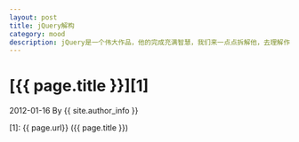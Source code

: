 ```yaml
---
layout: post
title: jQuery解构
category: mood
description: jQuery是一个伟大作品，他的完成充满智慧，我们来一点点拆解他，去理解作者的思想精华。
---
```

# [{{ page.title }}][1]
2012-01-16 By {{ site.author_info }}


[SilentVally]:    http://silentvally.github.io  "SilentVally"
[1]:    {{ page.url}}  ({{ page.title }})
